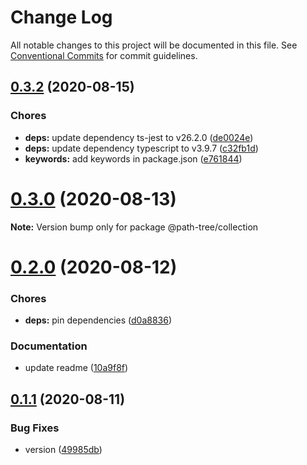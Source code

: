 # Change Log

All notable changes to this project will be documented in this file.
See [Conventional Commits](https://conventionalcommits.org) for commit guidelines.

<a name="0.3.2"></a>
## [0.3.2](https://github.com/Himenon/path-tree/compare/v0.3.1...v0.3.2) (2020-08-15)


### Chores

* **deps:** update dependency ts-jest to v26.2.0 ([de0024e](https://github.com/Himenon/path-tree/commit/de0024e))
* **deps:** update dependency typescript to v3.9.7 ([c32fb1d](https://github.com/Himenon/path-tree/commit/c32fb1d))
* **keywords:** add keywords in package.json ([e761844](https://github.com/Himenon/path-tree/commit/e761844))





<a name="0.3.0"></a>
# [0.3.0](https://github.com/Himenon/path-tree/compare/v0.2.0...v0.3.0) (2020-08-13)

**Note:** Version bump only for package @path-tree/collection





<a name="0.2.0"></a>
# [0.2.0](https://github.com/Himenon/path-tree/compare/v0.1.1...v0.2.0) (2020-08-12)


### Chores

* **deps:** pin dependencies ([d0a8836](https://github.com/Himenon/path-tree/commit/d0a8836))


### Documentation

* update readme ([10a9f8f](https://github.com/Himenon/path-tree/commit/10a9f8f))





<a name="0.1.1"></a>
## [0.1.1](https://github.com/Himenon/path-tree/compare/v1.0.2...v0.1.1) (2020-08-11)


### Bug Fixes

* version ([49985db](https://github.com/Himenon/path-tree/commit/49985db))
